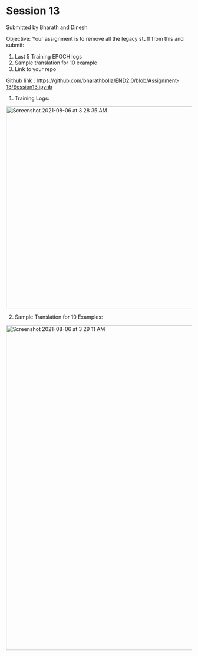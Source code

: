 # Session 13 

Submitted by Bharath and Dinesh 

Objective: Your assignment is to remove all the legacy stuff from this and submit:

1. Last 5 Training EPOCH logs
2. Sample translation for 10 example
3. Link to your repo


  Github link : https://github.com/bharathbolla/END2.0/blob/Assignment-13/Session13.ipynb

1. Training Logs:

  <img width="547" alt="Screenshot 2021-08-06 at 3 28 35 AM" src="https://user-images.githubusercontent.com/73247157/128426631-553fa8cb-b894-4f29-a17f-1a05aa2d1eb5.png">

2. Sample Translation for 10 Examples:

<img width="880" alt="Screenshot 2021-08-06 at 3 29 11 AM" src="https://user-images.githubusercontent.com/73247157/128426688-a674400c-f839-45a1-976b-eed7d1908bf2.png">




